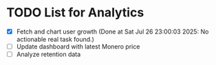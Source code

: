 # TODO List for Analytics

- [x] Fetch and chart user growth  (Done at Sat Jul 26 23:00:03 2025: No actionable real task found.)
- [ ] Update dashboard with latest Monero price
- [ ] Analyze retention data